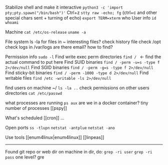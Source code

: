 
Stabilize shell and make it interactive
	`python3 -c 'import pty;pty.spawn("/bin/bash")'`
	Ctrl+z
	`stty raw -echo; fg` (ctrl+c and other special chars sent + turning of echo)
	`export TERM=xterm`
who
User info
	`id`
	`whoami`

Machine
	`cat /etc/os-release`
	`uname -a`

File system
	ls -la for files in ~
	interesting files?
	check history file
	check /opt
	check logs in /var/logs
	are there email? how to find?

Permission info
	`sudo -l`
	Find write exec perm directories
		`find / ` <- find the actual command to put here
	Find SUID binaries
		`find / -perm -u=s -type f 2>/dev/null`
	Find SGID binaries
		`find / -perm -g=s -type f 2>/dev/null`
	Find sticky-bit binaries
		`find / -perm -1000 -type d 2>/dev/null`
	Find writable files
	`find /etc -writable -ls 2>/dev/null`

find users on machine
	~/ `ls -la ..`
	check permissions on other users directories
	`cat /etc/passwd`

what processes are running
	`ps aux`
	are we in a docker container? tiny number of processes
	[[pspy]]

What's scheduled
	[[cron]]
	...

Open ports
	`ss -tlupn`
	`netstat -antplue`
	`netstat -ano`

Use tools
	[[enum4linux|enum4linux]]
	[[linpeas]]

---

Found git repo or web dir on machine
 in dir, do:
 `grep -ri user`
 `grep -ri pass`
 one level?
gre